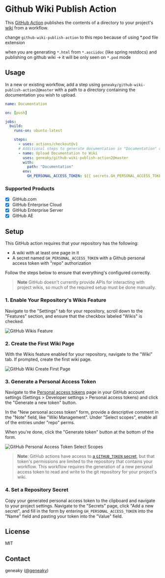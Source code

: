 # Github Wiki Publish Action

This [GitHub Action][github actions]
publishes the contents of a directory to your project's [wiki][github wiki]
from a workflow.

change `github-wiki-publish-action` to this repo
because of using *.pod file extension

when you are generating `*.html` from `*.asciidoc` (like spring restdocs) and publishing on github wiki -> it will be only seen on `*.pod` mode

## Usage

In a new or existing workflow,
add a step using `geneaky/github-wiki-publish-action2@master`
with a path to a directory containing the documentation you wish to upload.

```yml
name: Documentation

on: [push]

jobs:
  build:
    runs-on: ubuntu-latest

    steps:
      - uses: actions/checkout@v1
      # Additional steps to generate documentation in "Documentation" directory
      - name: Upload Documentation to Wiki
        uses: geneaky/github-wiki-publish-action2@master
        with:
          path: "Documentation"
        env:
          GH_PERSONAL_ACCESS_TOKEN: ${{ secrets.GH_PERSONAL_ACCESS_TOKEN }}
```

### Supported Products

- [x] GitHub.com
- [x] GitHub Enterprise Cloud
- [x] GitHub Enterprise Server 
- [x] GitHub AE

## Setup

This GitHub action requires that your repository has the following:

- A wiki with at least one page in it
- A secret named `GH_PERSONAL_ACCESS_TOKEN`
  with a Github personal access token with "repo" authorization

Follow the steps below to ensure that everything's configured correctly.

> **Note**
> GitHub doesn't currently provide APIs for interacting with project wikis,
> so much of the required setup must be done manually.

### 1. Enable Your Repository's Wikis Feature

Navigate to the "Settings" tab for your repository,
scroll down to the "Features" section,
and ensure that the checkbox labeled "Wikis" is checked.

![GitHub Wikis Feature](https://user-images.githubusercontent.com/7659/72726104-5f3aff80-3b3c-11ea-8f2e-fe73aff0276b.png)

### 2. Create the First Wiki Page

With the Wikis feature enabled for your repository,
navigate to the "Wiki" tab.
If prompted,
create the first wiki page.

![GitHub Wiki Create First Page](https://user-images.githubusercontent.com/7659/72726186-927d8e80-3b3c-11ea-8014-4622f8ff3226.png)

### 3. Generate a Personal Access Token

Navigate to the [Personal access tokens](https://github.com/settings/tokens) page
in your GitHub account settings
(Settings > Developer settings > Personal access tokens)
and click the "Generate a new token" button.

In the "New personal access token" form,
provide a descriptive comment in the "Note" field, like "Wiki Management".
Under "Select scopes",
enable all of the entries under "repo" perms.

When you're done,
click the "Generate token" button at the bottom of the form.

![GitHub Personal Access Token Select Scopes](https://user-images.githubusercontent.com/7659/72726210-9f9a7d80-3b3c-11ea-81b4-528de92fb9fa.png)

> **Note**:
> GitHub actions have access to [a `GITHUB_TOKEN` secret][GITHUB_TOKEN],
> but that token's permissions are limited to
> the repository that contains your workflow.
> This workflow requires the generation of a new personal access token
> to read and write to the git repository for your project's wiki.

### 4. Set a Repository Secret

Copy your generated personal access token to the clipboard
and navigate to your project settings.
Navigate to the "Secrets" page,
click "Add a new secret",
and fill in the form by
entering `GH_PERSONAL_ACCESS_TOKEN` into the "Name" field and
pasting your token into the "Value" field.

## License

MIT

## Contact

geneaky ([@geneaky](https://github.com/geneaky/github-wiki-publish-action2/issues))

[github actions]: https://help.github.com/en/actions
[github wiki]: https://help.github.com/en/github/building-a-strong-community/about-wikis
[GITHUB_TOKEN]: https://help.github.com/en/actions/automating-your-workflow-with-github-actions/authenticating-with-the-github_token#about-the-github_token-secret
